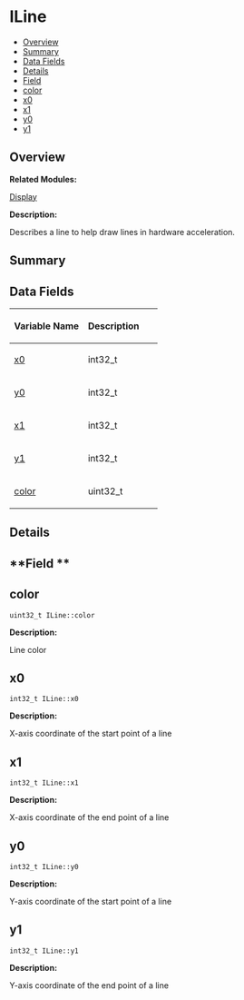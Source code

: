 # ILine<a name="EN-US_TOPIC_0000001054799603"></a>

-   [Overview](#section1079366723165631)
-   [Summary](#section587598333165631)
-   [Data Fields](#pub-attribs)
-   [Details](#section425577645165631)
-   [Field](#section2102651958165631)
-   [color](#add02707d232b4078a1fdf72e546fd936)
-   [x0](#a8bb97958c8417054fa0454639ac489ea)
-   [x1](#a94eef2387a316b10bb4927aedf584552)
-   [y0](#a0d589a2bb64946f9e0f77f3785768387)
-   [y1](#ab586d95d46d0e5abdbfdfc1bb450f626)

## **Overview**<a name="section1079366723165631"></a>

**Related Modules:**

[Display](display.md)

**Description:**

Describes a line to help draw lines in hardware acceleration. 

## **Summary**<a name="section587598333165631"></a>

## Data Fields<a name="pub-attribs"></a>

<a name="table1652954466165631"></a>
<table><thead align="left"><tr id="row878602158165631"><th class="cellrowborder" valign="top" width="50%" id="mcps1.1.3.1.1"><p id="p1505975846165631"><a name="p1505975846165631"></a><a name="p1505975846165631"></a>Variable Name</p>
</th>
<th class="cellrowborder" valign="top" width="50%" id="mcps1.1.3.1.2"><p id="p1229067773165631"><a name="p1229067773165631"></a><a name="p1229067773165631"></a>Description</p>
</th>
</tr>
</thead>
<tbody><tr id="row1860854518165631"><td class="cellrowborder" valign="top" width="50%" headers="mcps1.1.3.1.1 "><p id="p670689013165631"><a name="p670689013165631"></a><a name="p670689013165631"></a><a href="iline.md#a8bb97958c8417054fa0454639ac489ea">x0</a></p>
</td>
<td class="cellrowborder" valign="top" width="50%" headers="mcps1.1.3.1.2 "><p id="p1840020112165631"><a name="p1840020112165631"></a><a name="p1840020112165631"></a>int32_t </p>
</td>
</tr>
<tr id="row1372918216165631"><td class="cellrowborder" valign="top" width="50%" headers="mcps1.1.3.1.1 "><p id="p221244755165631"><a name="p221244755165631"></a><a name="p221244755165631"></a><a href="iline.md#a0d589a2bb64946f9e0f77f3785768387">y0</a></p>
</td>
<td class="cellrowborder" valign="top" width="50%" headers="mcps1.1.3.1.2 "><p id="p804415729165631"><a name="p804415729165631"></a><a name="p804415729165631"></a>int32_t </p>
</td>
</tr>
<tr id="row1174484132165631"><td class="cellrowborder" valign="top" width="50%" headers="mcps1.1.3.1.1 "><p id="p228694660165631"><a name="p228694660165631"></a><a name="p228694660165631"></a><a href="iline.md#a94eef2387a316b10bb4927aedf584552">x1</a></p>
</td>
<td class="cellrowborder" valign="top" width="50%" headers="mcps1.1.3.1.2 "><p id="p427853810165631"><a name="p427853810165631"></a><a name="p427853810165631"></a>int32_t </p>
</td>
</tr>
<tr id="row199031849165631"><td class="cellrowborder" valign="top" width="50%" headers="mcps1.1.3.1.1 "><p id="p753840663165631"><a name="p753840663165631"></a><a name="p753840663165631"></a><a href="iline.md#ab586d95d46d0e5abdbfdfc1bb450f626">y1</a></p>
</td>
<td class="cellrowborder" valign="top" width="50%" headers="mcps1.1.3.1.2 "><p id="p992396229165631"><a name="p992396229165631"></a><a name="p992396229165631"></a>int32_t </p>
</td>
</tr>
<tr id="row1535427531165631"><td class="cellrowborder" valign="top" width="50%" headers="mcps1.1.3.1.1 "><p id="p964901728165631"><a name="p964901728165631"></a><a name="p964901728165631"></a><a href="iline.md#add02707d232b4078a1fdf72e546fd936">color</a></p>
</td>
<td class="cellrowborder" valign="top" width="50%" headers="mcps1.1.3.1.2 "><p id="p1559724482165631"><a name="p1559724482165631"></a><a name="p1559724482165631"></a>uint32_t </p>
</td>
</tr>
</tbody>
</table>

## **Details**<a name="section425577645165631"></a>

## **Field **<a name="section2102651958165631"></a>

## color<a name="add02707d232b4078a1fdf72e546fd936"></a>

```
uint32_t ILine::color
```

 **Description:**

Line color 

## x0<a name="a8bb97958c8417054fa0454639ac489ea"></a>

```
int32_t ILine::x0
```

 **Description:**

X-axis coordinate of the start point of a line 

## x1<a name="a94eef2387a316b10bb4927aedf584552"></a>

```
int32_t ILine::x1
```

 **Description:**

X-axis coordinate of the end point of a line 

## y0<a name="a0d589a2bb64946f9e0f77f3785768387"></a>

```
int32_t ILine::y0
```

 **Description:**

Y-axis coordinate of the start point of a line 

## y1<a name="ab586d95d46d0e5abdbfdfc1bb450f626"></a>

```
int32_t ILine::y1
```

 **Description:**

Y-axis coordinate of the end point of a line 

